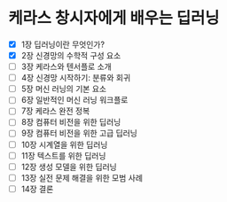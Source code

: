 # 케라스 창시자에게 배우는 딥러닝

- [X] 1장 딥러닝이란 무엇인가?
- [X] 2장 신경망의 수학적 구성 요소
- [ ] 3장 케라스와 텐서플로 소개
- [ ] 4장 신경망 시작하기: 분류와 회귀
- [ ] 5장 머신 러닝의 기본 요소
- [ ] 6장 일반적인 머신 러닝 워크플로
- [ ] 7장 케라스 완전 정복
- [ ] 8장 컴퓨터 비전을 위한 딥러닝
- [ ] 9장 컴퓨터 비전을 위한 고급 딥러닝
- [ ] 10장 시계열을 위한 딥러닝
- [ ] 11장 텍스트를 위한 딥러닝
- [ ] 12장 생성 모델을 위한 딥러닝
- [ ] 13장 실전 문제 해결을 위한 모범 사례
- [ ] 14장 결론
